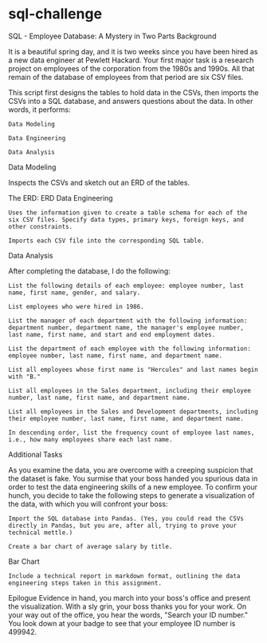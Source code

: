 # sql-challenge

SQL - Employee Database: A Mystery in Two Parts
Background

It is a beautiful spring day, and it is two weeks since you have been hired as a new data engineer at Pewlett Hackard. Your first major task is a research project on employees of the corporation from the 1980s and 1990s. All that remain of the database of employees from that period are six CSV files.

This script first designs the tables to hold data in the CSVs, then imports the CSVs into a SQL database, and answers questions about the data. In other words, it performs:

    Data Modeling

    Data Engineering

    Data Analysis

Data Modeling

Inspects the CSVs and sketch out an ERD of the tables.

The ERD: ERD
Data Engineering

    Uses the information given to create a table schema for each of the six CSV files. Specify data types, primary keys, foreign keys, and other constraints.

    Imports each CSV file into the corresponding SQL table.

Data Analysis

After completing the database, I do the following:

    List the following details of each employee: employee number, last name, first name, gender, and salary.

    List employees who were hired in 1986.

    List the manager of each department with the following information: department number, department name, the manager's employee number, last name, first name, and start and end employment dates.

    List the department of each employee with the following information: employee number, last name, first name, and department name.

    List all employees whose first name is "Hercules" and last names begin with "B."

    List all employees in the Sales department, including their employee number, last name, first name, and department name.

    List all employees in the Sales and Development departments, including their employee number, last name, first name, and department name.

    In descending order, list the frequency count of employee last names, i.e., how many employees share each last name.

Additional Tasks

As you examine the data, you are overcome with a creeping suspicion that the dataset is fake. You surmise that your boss handed you spurious data in order to test the data engineering skills of a new employee. To confirm your hunch, you decide to take the following steps to generate a visualization of the data, with which you will confront your boss:

    Import the SQL database into Pandas. (Yes, you could read the CSVs directly in Pandas, but you are, after all, trying to prove your technical mettle.)

    Create a bar chart of average salary by title.

Bar Chart

    Include a technical report in markdown format, outlining the data engineering steps taken in this assignment.

Epilogue
Evidence in hand, you march into your boss's office and present the visualization. With a sly grin, your boss thanks you for your work. On your way out of the office, you hear the words, "Search your ID number." You look down at your badge to see that your employee ID number is 499942.
